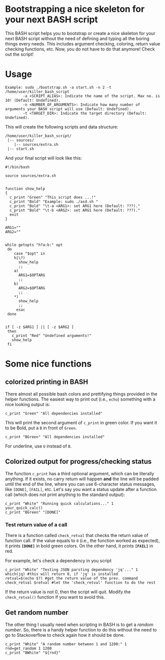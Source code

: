 # Bootstrapping a nice skeleton for your next BASH script
This BASH script helps you to bootstrap or create a nice skeleton for your next BASH script without the need of defining and typing all the boring things every needs. This includes argument checking, coloring, return value checking functions, etc.
Now, you do not have to do that anymore! Check out the script!

# Usage
```
Example: sudo ./bootstrap.sh -a start.sh -n 2 -t /home/user/killer_bash_script
		-a <SCRIPT_ALIAS>: Indicate the name of the script. Max no. is 10! (Default: Undefined).
		-n <NUMBER_OF_ARGUMENTS>: Indicate how many number of arguments your BASH script will use (Default: Undefined).
		-t <TARGET_DIR>: Indicate the target directory (Default: Undefined).

```
This will create the following scripts and data structure:
```
/home/user/killer_bash_script/
 |-- sources/
    |-- sources/extra.sh
 |-- start.sh
```

And your final script will look like this:
```
#!/bin/bash
 
source sources/extra.sh
 
 
function show_help 
{ 
  c_print "Green" "This script does ...!"
  c_print "Bold" "Example: sudo ./asd.sh "
  c_print "Bold" "\t-a <ARG1>: set ARG1 here (Default: ???)."
  c_print "Bold" "\t-b <ARG2>: set ARG1 here (Default: ???)."
  exit
}

ARG1=""
ARG2=""


while getopts "h?a:b:" opt
 do
    case "$opt" in	
    h|\?)
      show_help
      ;;
    a)
      ARG1=$OPTARG
      ;;
    b)
      ARG2=$OPTARG
      ;;
    *)
      show_help
      ;;
     esac
 done


if [ -z $ARG1 ] || [ -z $ARG2 ]
 then
   c_print "Red" "Undefined arguments!"
   show_help
 fi
```

# Some nice functions
## colorized printing in BASH
There almost all possible bash colors and prettifying things provided in the helper functions. The easiest way to print out (i.e., `echo`) something
with a nice looking output is:
```
c_print "Green" "All dependencies installed"
```
This will print the second argument of `c_print` in green color. 
If you want it to be Bold, put a `B` in front of `Green`. 
```
c_print "BGreen" "All dependencies installed"
```
For underline, use `U` instead of `B`.

## Colorized output for progress/checking status
The function `c_print` has a third optional argument, which can be literally anything. If it exists, no carry return will happen **and** the line will be padded until the end of the line, where you can use 6-character status messages, like `[DONE]`, `[FAIL]`, etc.
Let's say you want a status update after a function call (which does not print anything to the standard output):
```
c_print "White" "Running quick calculations..." 1
your_quick_calc()
c_print "BGreen" "[DONE]"
```
### Test return value of a call
There is a function called `check_retval` that checks the return value of function call. If the value equals to `0` (i.e., the function worked as expected), it prints **`[DONE]`** in bold green colors. On the other hand, it prints **`[FAIL]`** in red.

For example, let's check a dependency in you script
```
c_print "White" "Testing JSON parsting dependency 'jq'..." 1
which(jq) #this will return 0, if 'jq' is installed
retval=$(echo $?) #get the return value of the prev. command
check_retval $retval #let the 'check_retval' function to do the rest
```
If the return value is not 0, then the script will quit. Modify the `check_retval()` function if you want to avoid this.

## Get random number
The other thing I usually need when scripting in BASH is to get a *random number*.
So, there is a handy helper function to do this without the need to go to Stackoverflow to check again how it should be done.
```
c_print "White" "A random number between 1 and 1200:" 1 
rnd=get_random 1 1200
c_print "BWhite" "${rnd}"
```
